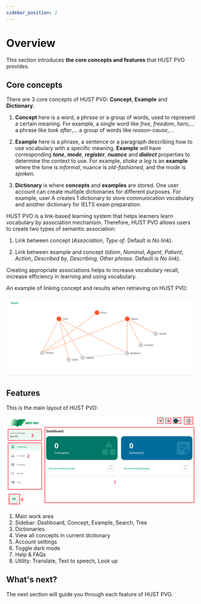 ```yaml
---
sidebar_position: 2
---
```


# Overview

This section introduces **the core concepts and features** that HUST PVO provides.

## Core concepts

There are 3 core concepts of HUST PVO: **Concept**, **Example** and **Dictionary**.

1. **Concept** here is a word, a phrase or a group of words, used to represent a certain meaning. For example, a single word like *free*, *freedom*, *hero*,... a phrase like *look after*,... a group of words like *reason-cause*,...

2. **Example** here is a phrase, a sentence or a paragraph describing how to use vocabulary with a specific meaning. **Example** will have corresponding ***tone***, ***mode***, ***register***, ***nuance*** and ***dialect*** properties to determine the context to use. For example, *shake a leg* is an **example** where the tone is *informal*, nuance is *old-fashioned*, and the mode is *spoken*.

3. **Dictionary** is where **concepts** and **examples** are stored. One user account can create multiple dictionaries for different purposes. For example, user A creates 1 dictionary to store communication vocabulary and another dictionary for IELTS exam preparation.

HUST PVO is a link-based learning system that helps learners learn vocabulary by association mechanism. Therefore, HUST PVO allows users to create two types of semantic association:

1. Link between concept (*Association*, *Type of*. Default is *No link*).

2. Link between example and concept (*Idiom*, *Nominal*, *Agent*, *Patient*, *Action*, *Described by*, *Describing*, *Other phrase*. Default is *No link*).

Creating appropriate associations helps to increase vocabulary recall, increase efficiency in learning and using vocabulary.

An example of linking concept and results when retrieving on HUST PVO:

![Example graph](./img/Graph.PNG)

## Features

This is the main layout of HUST PVO:

![Layout](./img/Layout.png)

1. Main work area
2. Sidebar: Dashboard, Concept, Example, Search, Tree
3. Dictionaries
4. View all concepts in current dictionary
5. Account settings
6. Toggle dark mode
7. Help & FAQs
8. Utility: Translate, Text to speech, Look up 

## What's next?

The next section will guide you through each feature of HUST PVO.



